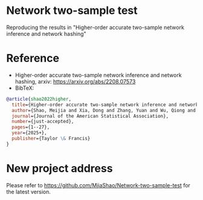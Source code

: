 # Network two-sample test

Reproducing the results in "Higher-order accurate two-sample network inference and network hashing"

# Reference

* Higher-order accurate two-sample network inference and network hashing, arxiv: https://arxiv.org/abs/2208.07573
* BibTeX:
```bibtex
@article{shao2022higher,
  title={Higher-order accurate two-sample network inference and network hashing},
  author={Shao, Meijia and Xia, Dong and Zhang, Yuan and Wu, Qiong and Chen, Shuo},
  journal={Journal of the American Statistical Association},
  number={just-accepted},
  pages={1--27},
  year={2025+},
  publisher={Taylor \& Francis}
}
```

# New project address

Please refer to https://github.com/MjiaShao/Network-two-sample-test for the latest version.
